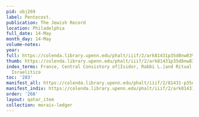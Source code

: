 ```yaml
---
pid: obj269
label: Pentecost.
publication: The Jewish Record
location: Philadelphia
full_date: 14-May
month_day: 14-May
volume-notes:
year:
full: https://colenda.library.upenn.edu/phalt/iiif/2/ark81431p35d8nw83%2FSHA256E-s7542940--3bbcdc11458cde109a361fe0cf962b35754d7fe828033d725d7248537e854a63.jpeg/full/3500,/0/default.jpg
thumb: https://colenda.library.upenn.edu/phalt/iiif/2/ark81431p35d8nw83%2FSHA256E-s7542940--3bbcdc11458cde109a361fe0cf962b35754d7fe828033d725d7248537e854a63.jpeg/full/!200,200/0/default.jpg
index_terms: France, Central Consistory of|Isidor, Rabbi L.|and Ritual "innovation"|Vessillo
  Israelitico
toc: '283'
manifest_all: https://colenda.library.upenn.edu/phalt/iiif/2/81431-p35d8nw83/manifest
manifest_indiv: https://colenda.library.upenn.edu/phalt/iiif/2/ark81431p35d8nw83%2FSHA256E-s7542940--3bbcdc11458cde109a361fe0cf962b35754d7fe828033d725d7248537e854a63.jpeg
order: '268'
layout: qatar_item
collection: morais-ledger
---
```

